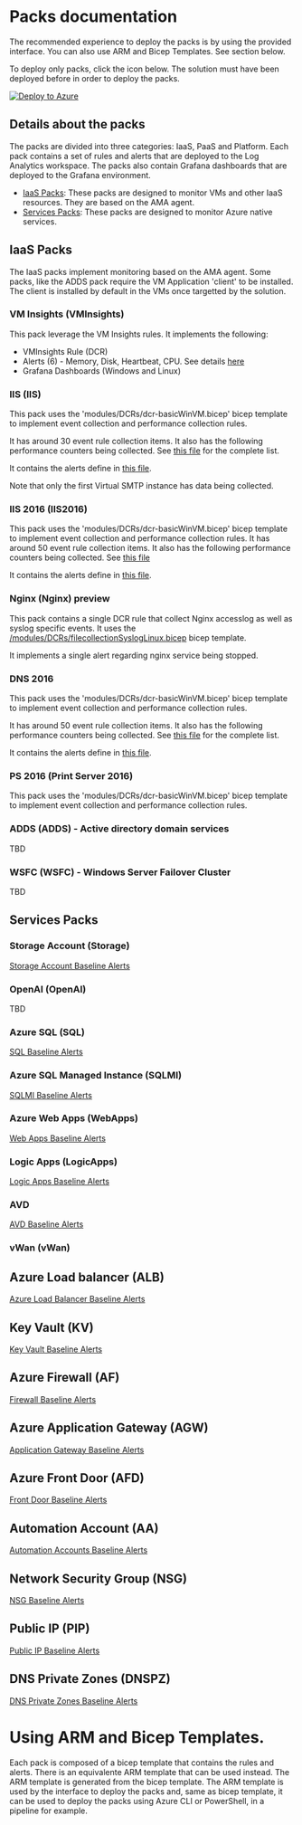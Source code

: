 # Packs documentation

The recommended experience to deploy the packs is by using the provided interface. You can also use ARM and Bicep Templates. See section below.

To deploy only packs, click the icon below. The solution must have been deployed before in order to deploy the packs.

[![Deploy to Azure](https://aka.ms/deploytoazurebutton)](https://portal.azure.com/#view/Microsoft_Azure_CreateUIDef/CustomDeploymentBlade/uri/https%3A%2F%2Fraw.githubusercontent.com%2FFehseCorp%2FAzureMonitorStarterPacks%2Ffixgrafanadashboards%2FPacks%2FAllPacks.json/uiFormDefinitionUri/https%3A%2F%2Fraw.githubusercontent.com%2FFehseCorp%2FAzureMonitorStarterPacks%2Ffixgrafanadashboards%2FPacks%2FCustomSetup%2Fsetup.json)

## Details about the packs

The packs are divided into three categories: IaaS, PaaS and Platform. Each pack contains a set of rules and alerts that are deployed to the Log Analytics workspace. The packs also contain Grafana dashboards that are deployed to the Grafana environment.

- [IaaS Packs](#iaas-packs): These packs are designed to monitor VMs and other IaaS resources. They are based on the AMA agent.
- [Services Packs](#services-packs): These packs are designed to monitor Azure native services.

## IaaS Packs

The IaaS packs implement monitoring based on the AMA agent. Some packs, like the ADDS pack require the VM Application 'client' to be installed. The client is installed by default in the VMs once targetted by the solution.

### VM Insights (VMInsights)

This pack leverage the VM Insights rules. It implements the following:
- VMInsights Rule (DCR)
- Alerts (6) - Memory, Disk, Heartbeat, CPU. See details [here](./IaaS/VMI/alerts.bicep)
- Grafana Dashboards (Windows and Linux)

### IIS (IIS)

This pack uses the 'modules/DCRs/dcr-basicWinVM.bicep' bicep template to implement event collection and performance collection rules.

It has around 30 event rule collection items. It also has the following performance counters being collected. See [this file](../Packs/IaaS/IIS/monitoring.bicep) for the complete list.

It contains the alerts define in [this file](../Packs/IaaS/IIS/alerts.bicep).

Note that only the first Virtual SMTP instance has data being collected.

### IIS 2016 (IIS2016)

This pack uses the 'modules/DCRs/dcr-basicWinVM.bicep' bicep template to implement event collection and performance collection rules.
It has around 50 event rule collection items. It also has the following performance counters being collected. See [this file](../Packs/IaaS/IIS2016/monitoring.bicep)

It contains the alerts define in [this file](../Packs/IaaS/IIS2016/alerts.bicep).

### Nginx (Nginx) preview

This pack contains a single DCR rule that collect Nginx accesslog as well as syslog specific events. It uses the [/modules/DCRs/filecollectionSyslogLinux.bicep](/modules/DCRs/filecollectionSyslogLinux.bicep) bicep template.

It implements a single alert regarding nginx service being stopped.

### DNS 2016

This pack uses the 'modules/DCRs/dcr-basicWinVM.bicep' bicep template to implement event collection and performance collection rules.

It has around 50 event rule collection items. It also has the following performance counters being collected. See [this file](../Packs/IaaS/DNS2016/monitoring.bicep) for the complete list.

It contains the alerts define in [this file](../Packs/IaaS/DNS2016/alerts.bicep).

### PS 2016 (Print Server 2016)

This pack uses the 'modules/DCRs/dcr-basicWinVM.bicep' bicep template to implement event collection and performance collection rules.

### ADDS (ADDS) - Active directory domain services

TBD

### WSFC (WSFC) - Windows Server Failover Cluster

TBD

## Services Packs

### Storage Account (Storage)

[Storage Account Baseline Alerts](https://azure.github.io/azure-monitor-baseline-alerts/services/Storage/storageAccounts/)

### OpenAI (OpenAI)

TBD

### Azure SQL (SQL)

[SQL Baseline Alerts](https://azure.github.io/azure-monitor-baseline-alerts/services/Sql/servers/)

### Azure SQL Managed Instance (SQLMI)

[SQLMI Baseline Alerts](https://azure.github.io/azure-monitor-baseline-alerts/services/Sql/managedInstances/)

### Azure Web Apps (WebApps)

[Web Apps Baseline Alerts](https://azure.github.io/azure-monitor-baseline-alerts/services/Web/sites/)

### Logic Apps (LogicApps)

[Logic Apps Baseline Alerts](https://azure.github.io/azure-monitor-baseline-alerts/services/Logic/workflows/)

### AVD

[AVD Baseline Alerts](https://github.com/Azure/avdaccelerator/blob/main/workload/bicep/brownfield/alerts/readme.md)

### vWan (vWan)

## Azure Load balancer (ALB)

[Azure Load Balancer Baseline Alerts](https://azure.github.io/azure-monitor-baseline-alerts/services/Network/loadBalancers/)

## Key Vault (KV)

[Key Vault Baseline Alerts](https://azure.github.io/azure-monitor-baseline-alerts/services/KeyVault/vaults/)

## Azure Firewall (AF)
[Firewall Baseline Alerts](https://azure.github.io/azure-monitor-baseline-alerts/services/Network/azureFirewalls/)

## Azure Application Gateway (AGW)

[Application Gateway Baseline Alerts](https://azure.github.io/azure-monitor-baseline-alerts/services/Network/applicationGateways/)

## Azure Front Door (AFD)

[Front Door Baseline Alerts](https://azure.github.io/azure-monitor-baseline-alerts/services/Network/frontdoors/)

## Automation Account (AA)

[Automation Accounts Baseline Alerts](https://azure.github.io/azure-monitor-baseline-alerts/services/Automation/automationAccounts/)

## Network Security Group (NSG)

[NSG Baseline Alerts](https://azure.github.io/azure-monitor-baseline-alerts/services/Network/networkSecurityGroups/)

## Public IP (PIP)

[Public IP Baseline Alerts](https://azure.github.io/azure-monitor-baseline-alerts/services/Network/publicIPAddresses/)

## DNS Private Zones (DNSPZ)
[DNS Private Zones Baseline Alerts](https://azure.github.io/azure-monitor-baseline-alerts/services/Network/privateDnsZones/)

# Using ARM and Bicep Templates.

Each pack is composed of a bicep template that contains the rules and alerts. There is an equivalente ARM template that can be used instead. The ARM template is generated from the bicep template. The ARM template is used by the interface to deploy the packs and, same as bicep template, it can be used to deploy the packs using Azure CLI or PowerShell, in a pipeline for example.
